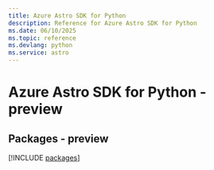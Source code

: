 ```yaml
---
title: Azure Astro SDK for Python
description: Reference for Azure Astro SDK for Python
ms.date: 06/10/2025
ms.topic: reference
ms.devlang: python
ms.service: astro
---
```

# Azure Astro SDK for Python - preview
## Packages - preview
[!INCLUDE [packages](astro-index.md)]